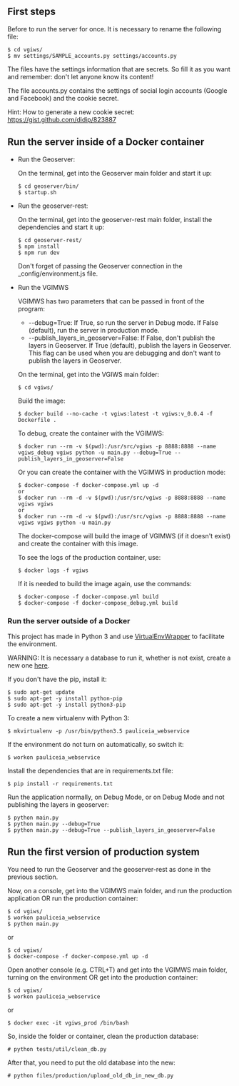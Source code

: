 ## First steps

Before to run the server for once. It is necessary to rename the following file:

```
$ cd vgiws/
$ mv settings/SAMPLE_accounts.py settings/accounts.py
```

The files have the settings information that are secrets. So fill it as you want and remember: don't let anyone know its content!

The file accounts.py contains the settings of social login accounts (Google and Facebook) and the cookie secret.

Hint: How to generate a new cookie secret: https://gist.github.com/didip/823887


## Run the server inside of a Docker container

- Run the Geoserver:

    On the terminal, get into the Geoserver main folder and start it up:

    ```
    $ cd geoserver/bin/
    $ startup.sh
    ```

- Run the geoserver-rest:

    On the terminal, get into the geoserver-rest main folder, install the dependencies and start it up:

    ```
    $ cd geoserver-rest/
    $ npm install
    $ npm run dev
    ```

    Don't forget of passing the Geoserver connection in the _config/environment.js file.

- Run the VGIMWS

    VGIMWS has two parameters that can be passed in front of the program:
    - --debug=True: If True, so run the server in Debug mode. If False (default), run the server in production mode.
    - --publish_layers_in_geoserver=False: If False, don't publish the layers in Geoserver. If True (default), publish the layers in Geoserver.
    This flag can be used when you are debugging and don't want to publish the layers in Geoserver.

    On the terminal, get into the VGIWS main folder:

    ```
    $ cd vgiws/
    ```

    Build the image:

    ```
    $ docker build --no-cache -t vgiws:latest -t vgiws:v_0.0.4 -f Dockerfile .
    ```

    To debug, create the container with the VGIMWS:

    ```
    $ docker run --rm -v $(pwd):/usr/src/vgiws -p 8888:8888 --name vgiws_debug vgiws python -u main.py --debug=True --publish_layers_in_geoserver=False
    ```

    Or you can create the container with the VGIMWS in production mode:

    ```
    $ docker-compose -f docker-compose.yml up -d
    or
    $ docker run --rm -d -v $(pwd):/usr/src/vgiws -p 8888:8888 --name vgiws vgiws
    or
    $ docker run --rm -d -v $(pwd):/usr/src/vgiws -p 8888:8888 --name vgiws vgiws python -u main.py
    ```

    The docker-compose will build the image of VGIMWS (if it doesn't exist) and create the container with this image.

    To see the logs of the production container, use:

    ```
    $ docker logs -f vgiws
    ```

    If it is needed to build the image again, use the commands:

    ```
    $ docker-compose -f docker-compose.yml build
    $ docker-compose -f docker-compose_debug.yml build
    ```


### Run the server outside of a Docker

This project has made in Python 3 and use [VirtualEnvWrapper](http://www.arruda.blog.br/programacao/python/usando-virtualenvwrapper/) to facilitate the environment.

WARNING: It is necessary a database to run it, whether is not exist, create a new one [here](db_connection.md).

If you don't have the pip, install it:
```
$ sudo apt-get update
$ sudo apt-get -y install python-pip
$ sudo apt-get -y install python3-pip
```

To create a new virtualenv with Python 3:

```
$ mkvirtualenv -p /usr/bin/python3.5 pauliceia_webservice
```

If the environment do not turn on automatically, so switch it:

```
$ workon pauliceia_webservice
```

Install the dependencies that are in requirements.txt file:

```
$ pip install -r requirements.txt
```

Run the application normally, on Debug Mode, or on Debug Mode and not publishing the layers in geoserver:

```
$ python main.py
$ python main.py --debug=True
$ python main.py --debug=True --publish_layers_in_geoserver=False
```


## Run the first version of production system

You need to run the Geoserver and the geoserver-rest as done in the previous section.

Now, on a console, get into the VGIMWS main folder, and run the production application OR run the production container:

```
$ cd vgiws/
$ workon pauliceia_webservice
$ python main.py
```

or

```
$ cd vgiws/
$ docker-compose -f docker-compose.yml up -d
```

Open another console (e.g. CTRL+T) and get into the VGIMWS main folder, turning on the environment OR get into the production container:

```
$ cd vgiws/
$ workon pauliceia_webservice
```

or

```
$ docker exec -it vgiws_prod /bin/bash
```

So, inside the folder or container, clean the production database:

```
# python tests/util/clean_db.py
```

After that, you need to put the old database into the new:

```
# python files/production/upload_old_db_in_new_db.py
```
